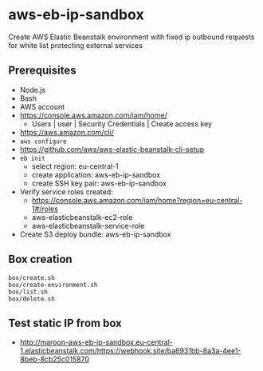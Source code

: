 # aws-eb-ip-sandbox

Create AWS Elastic Beanstalk environment with fixed ip outbound requests for white list protecting external services

## Prerequisites

* Node.js
* Bash
* AWS account
* https://console.aws.amazon.com/iam/home/
  * Users | user | Security Credentials | Create access key
* https://aws.amazon.com/cli/
* `aws configure`
* https://github.com/aws/aws-elastic-beanstalk-cli-setup
* `eb init`
  * select region: eu-central-1
  * create application: aws-eb-ip-sandbox
  * create SSH key pair: aws-eb-ip-sandbox
* Verify service roles created:
  * https://console.aws.amazon.com/iam/home?region=eu-central-1#/roles
  * aws-elasticbeanstalk-ec2-role
  * aws-elasticbeanstalk-service-role 
* Create S3 deploy bundle: aws-eb-ip-sandbox

## Box creation

    box/create.sh
    box/create-environment.sh
    box/list.sh
    box/delete.sh

## Test static IP from box

* http://maroon-aws-eb-ip-sandbox.eu-central-1.elasticbeanstalk.com/https://webhook.site/ba6931bb-8a3a-4ee1-8beb-8cb25c015870
